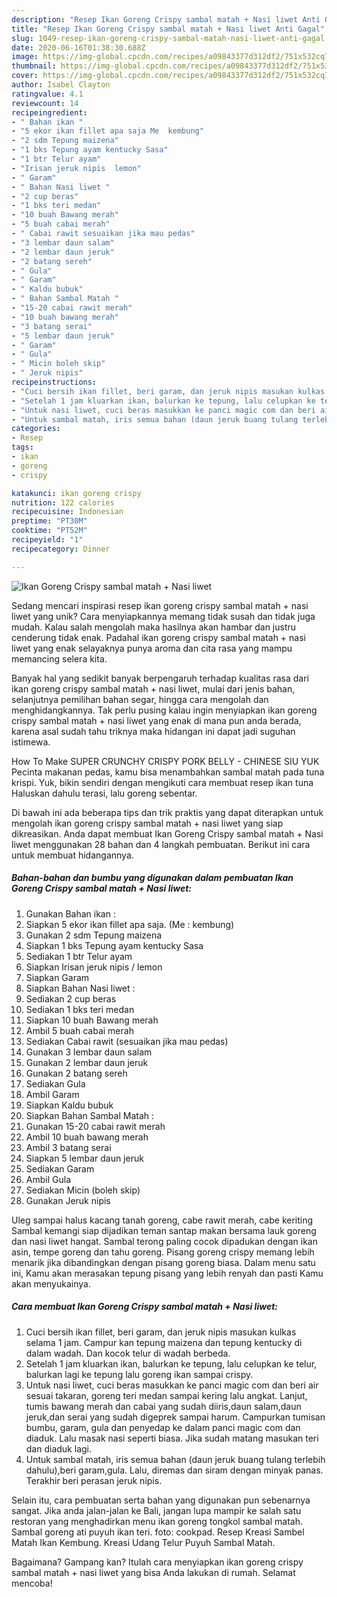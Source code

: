 ```yaml
---
description: "Resep Ikan Goreng Crispy sambal matah + Nasi liwet Anti Gagal"
title: "Resep Ikan Goreng Crispy sambal matah + Nasi liwet Anti Gagal"
slug: 1049-resep-ikan-goreng-crispy-sambal-matah-nasi-liwet-anti-gagal
date: 2020-06-16T01:38:30.688Z
image: https://img-global.cpcdn.com/recipes/a09843377d312df2/751x532cq70/ikan-goreng-crispy-sambal-matah-nasi-liwet-foto-resep-utama.jpg
thumbnail: https://img-global.cpcdn.com/recipes/a09843377d312df2/751x532cq70/ikan-goreng-crispy-sambal-matah-nasi-liwet-foto-resep-utama.jpg
cover: https://img-global.cpcdn.com/recipes/a09843377d312df2/751x532cq70/ikan-goreng-crispy-sambal-matah-nasi-liwet-foto-resep-utama.jpg
author: Isabel Clayton
ratingvalue: 4.1
reviewcount: 14
recipeingredient:
- " Bahan ikan "
- "5 ekor ikan fillet apa saja Me  kembung"
- "2 sdm Tepung maizena"
- "1 bks Tepung ayam kentucky Sasa"
- "1 btr Telur ayam"
- "Irisan jeruk nipis  lemon"
- " Garam"
- " Bahan Nasi liwet "
- "2 cup beras"
- "1 bks teri medan"
- "10 buah Bawang merah"
- "5 buah cabai merah"
- " Cabai rawit sesuaikan jika mau pedas"
- "3 lembar daun salam"
- "2 lembar daun jeruk"
- "2 batang sereh"
- " Gula"
- " Garam"
- " Kaldu bubuk"
- " Bahan Sambal Matah "
- "15-20 cabai rawit merah"
- "10 buah bawang merah"
- "3 batang serai"
- "5 lembar daun jeruk"
- " Garam"
- " Gula"
- " Micin boleh skip"
- " Jeruk nipis"
recipeinstructions:
- "Cuci bersih ikan fillet, beri garam, dan jeruk nipis masukan kulkas selama 1 jam. Campur kan tepung maizena dan tepung kentucky di dalam wadah. Dan kocok telur di wadah berbeda."
- "Setelah 1 jam kluarkan ikan, balurkan ke tepung, lalu celupkan ke telur, balurkan lagi ke tepung lalu goreng ikan sampai crispy."
- "Untuk nasi liwet, cuci beras masukkan ke panci magic com dan beri air sesuai takaran, goreng teri medan sampai kering lalu angkat. Lanjut, tumis bawang merah dan cabai yang sudah diiris,daun salam,daun jeruk,dan serai yang sudah digeprek sampai harum. Campurkan tumisan bumbu, garam, gula dan penyedap ke dalam panci magic com dan diaduk. Lalu masak nasi seperti biasa. Jika sudah matang masukan teri dan diaduk lagi."
- "Untuk sambal matah, iris semua bahan (daun jeruk buang tulang terlebih dahulu),beri garam,gula. Lalu, diremas dan siram dengan minyak panas. Terakhir beri perasan jeruk nipis."
categories:
- Resep
tags:
- ikan
- goreng
- crispy

katakunci: ikan goreng crispy 
nutrition: 122 calories
recipecuisine: Indonesian
preptime: "PT30M"
cooktime: "PT52M"
recipeyield: "1"
recipecategory: Dinner

---
```



![Ikan Goreng Crispy sambal matah + Nasi liwet](https://img-global.cpcdn.com/recipes/a09843377d312df2/751x532cq70/ikan-goreng-crispy-sambal-matah-nasi-liwet-foto-resep-utama.jpg)

Sedang mencari inspirasi resep ikan goreng crispy sambal matah + nasi liwet yang unik? Cara menyiapkannya memang tidak susah dan tidak juga mudah. Kalau salah mengolah maka hasilnya akan hambar dan justru cenderung tidak enak. Padahal ikan goreng crispy sambal matah + nasi liwet yang enak selayaknya punya aroma dan cita rasa yang mampu memancing selera kita.

Banyak hal yang sedikit banyak berpengaruh terhadap kualitas rasa dari ikan goreng crispy sambal matah + nasi liwet, mulai dari jenis bahan, selanjutnya pemilihan bahan segar, hingga cara mengolah dan menghidangkannya. Tak perlu pusing kalau ingin menyiapkan ikan goreng crispy sambal matah + nasi liwet yang enak di mana pun anda berada, karena asal sudah tahu triknya maka hidangan ini dapat jadi suguhan istimewa.

How To Make SUPER CRUNCHY CRISPY PORK BELLY - CHINESE SIU YUK Pecinta makanan pedas, kamu bisa menambahkan sambal matah pada tuna krispi. Yuk, bikin sendiri dengan mengikuti cara membuat resep ikan tuna Haluskan dahulu terasi, lalu goreng sebentar.


Di bawah ini ada beberapa tips dan trik praktis yang dapat diterapkan untuk mengolah ikan goreng crispy sambal matah + nasi liwet yang siap dikreasikan. Anda dapat membuat Ikan Goreng Crispy sambal matah + Nasi liwet menggunakan 28 bahan dan 4 langkah pembuatan. Berikut ini cara untuk membuat hidangannya.

<!--inarticleads1-->

##### Bahan-bahan dan bumbu yang digunakan dalam pembuatan Ikan Goreng Crispy sambal matah + Nasi liwet:

1. Gunakan  Bahan ikan :
1. Siapkan 5 ekor ikan fillet apa saja. (Me : kembung)
1. Gunakan 2 sdm Tepung maizena
1. Siapkan 1 bks Tepung ayam kentucky Sasa
1. Sediakan 1 btr Telur ayam
1. Siapkan Irisan jeruk nipis / lemon
1. Siapkan  Garam
1. Siapkan  Bahan Nasi liwet :
1. Sediakan 2 cup beras
1. Sediakan 1 bks teri medan
1. Siapkan 10 buah Bawang merah
1. Ambil 5 buah cabai merah
1. Sediakan  Cabai rawit (sesuaikan jika mau pedas)
1. Gunakan 3 lembar daun salam
1. Gunakan 2 lembar daun jeruk
1. Gunakan 2 batang sereh
1. Sediakan  Gula
1. Ambil  Garam
1. Siapkan  Kaldu bubuk
1. Siapkan  Bahan Sambal Matah :
1. Gunakan 15-20 cabai rawit merah
1. Ambil 10 buah bawang merah
1. Ambil 3 batang serai
1. Siapkan 5 lembar daun jeruk
1. Sediakan  Garam
1. Ambil  Gula
1. Sediakan  Micin (boleh skip)
1. Gunakan  Jeruk nipis


Uleg sampai halus kacang tanah goreng, cabe rawit merah, cabe keriting Sambal kemangi siap dijadikan teman santap makan bersama lauk goreng dan nasi liwet hangat. Sambal terong paling cocok dipadukan dengan ikan asin, tempe goreng dan tahu goreng. Pisang goreng crispy memang lebih menarik jika dibandingkan dengan pisang goreng biasa. Dalam menu satu ini, Kamu akan merasakan tepung pisang yang lebih renyah dan pasti Kamu akan menyukainya. 

<!--inarticleads2-->

##### Cara membuat Ikan Goreng Crispy sambal matah + Nasi liwet:

1. Cuci bersih ikan fillet, beri garam, dan jeruk nipis masukan kulkas selama 1 jam. Campur kan tepung maizena dan tepung kentucky di dalam wadah. Dan kocok telur di wadah berbeda.
1. Setelah 1 jam kluarkan ikan, balurkan ke tepung, lalu celupkan ke telur, balurkan lagi ke tepung lalu goreng ikan sampai crispy.
1. Untuk nasi liwet, cuci beras masukkan ke panci magic com dan beri air sesuai takaran, goreng teri medan sampai kering lalu angkat. Lanjut, tumis bawang merah dan cabai yang sudah diiris,daun salam,daun jeruk,dan serai yang sudah digeprek sampai harum. Campurkan tumisan bumbu, garam, gula dan penyedap ke dalam panci magic com dan diaduk. Lalu masak nasi seperti biasa. Jika sudah matang masukan teri dan diaduk lagi.
1. Untuk sambal matah, iris semua bahan (daun jeruk buang tulang terlebih dahulu),beri garam,gula. Lalu, diremas dan siram dengan minyak panas. Terakhir beri perasan jeruk nipis.


Selain itu, cara pembuatan serta bahan yang digunakan pun sebenarnya sangat. Jika anda jalan-jalan ke Bali, jangan lupa mampir ke salah satu restoran yang menghadirkan menu ikan goreng tongkol sambal matah. Sambal goreng ati puyuh ikan teri. foto: cookpad. Resep Kreasi Sambel Matah Ikan Kembung. Kreasi Udang Telur Puyuh Sambal Matah. 

Bagaimana? Gampang kan? Itulah cara menyiapkan ikan goreng crispy sambal matah + nasi liwet yang bisa Anda lakukan di rumah. Selamat mencoba!
